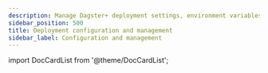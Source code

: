 ```yaml
---
description: Manage Dagster+ deployment settings, environment variables, tokens, and more.
sidebar_position: 500
title: Deployment configuration and management
sidebar_label: Configuration and management
---
```


import DocCardList from '@theme/DocCardList';

<DocCardList />
